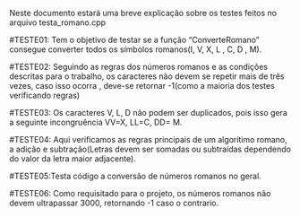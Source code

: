Neste documento estará uma breve explicação sobre os testes feitos no arquivo testa_romano.cpp

#TESTE01: Tem o objetivo de testar se a função “ConverteRomano” consegue converter todos os símbolos romanos(I, V, X, L , C, D , M).

#TESTE02: Seguindo as regras dos números romanos e as condições descritas para o trabalho, os caracteres não devem se repetir mais de três vezes, caso isso ocorra , deve-se retornar -1(como a maioria dos  testes verificando regras)

#TESTE03: Os caracteres V, L, D não podem ser duplicados, pois isso gera a seguinte incongruência VV=X, LL=C, DD= M.

#TESTE04: Aqui verificamos as regras principais de um algorítimo romano, a adição e subtração(Letras devem ser somadas ou subtraídas dependendo do valor da letra maior adjacente).

#TESTE05:Testa código a conversão de números romanos no geral.

#TESTE06: Como requisitado para o projeto, os números romanos não devem ultrapassar 3000, retornando -1 caso o contrario.